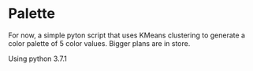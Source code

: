 # Palette
For now, a simple pyton script that uses KMeans clustering to generate a color palette of 5 color values. Bigger plans are in store.

Using python 3.7.1
